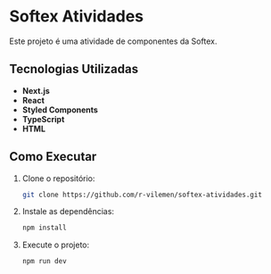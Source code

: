 # Softex Atividades

Este projeto é uma atividade de componentes da Softex.

## Tecnologias Utilizadas

- **Next.js**
- **React**
- **Styled Components**
- **TypeScript**
- **HTML**

## Como Executar

1. Clone o repositório:
   ```bash
   git clone https://github.com/r-vilemen/softex-atividades.git
   ```
2. Instale as dependências:
   ```bash
   npm install
   ```
3. Execute o projeto:
   ```bash
   npm run dev
   ```
